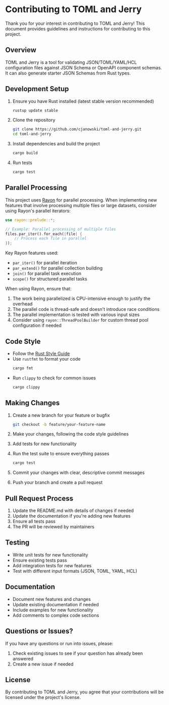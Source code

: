 # Contributing to TOML and Jerry

Thank you for your interest in contributing to TOML and Jerry! This document provides guidelines and instructions for contributing to this project.

## Overview

TOML and Jerry is a tool for validating JSON/TOML/YAML/HCL configuration files against JSON Schema or OpenAPI component schemas. It can also generate starter JSON Schemas from Rust types.

## Development Setup

1. Ensure you have Rust installed (latest stable version recommended)
   ```bash
   rustup update stable
   ```

2. Clone the repository
   ```bash
   git clone https://github.com/cjanowski/toml-and-jerry.git
   cd toml-and-jerry
   ```

3. Install dependencies and build the project
   ```bash
   cargo build
   ```

4. Run tests
   ```bash
   cargo test
   ```

## Parallel Processing

This project uses [Rayon](https://docs.rs/rayon/latest/rayon/) for parallel processing. When implementing new features that involve processing multiple files or large datasets, consider using Rayon's parallel iterators:

```rust
use rayon::prelude::*;

// Example: Parallel processing of multiple files
files.par_iter().for_each(|file| {
    // Process each file in parallel
});
```

Key Rayon features used:
- `par_iter()` for parallel iteration
- `par_extend()` for parallel collection building
- `join()` for parallel task execution
- `scope()` for structured parallel tasks

When using Rayon, ensure that:
1. The work being parallelized is CPU-intensive enough to justify the overhead
2. The parallel code is thread-safe and doesn't introduce race conditions
3. The parallel implementation is tested with various input sizes
4. Consider using `rayon::ThreadPoolBuilder` for custom thread pool configuration if needed

## Code Style

- Follow the [Rust Style Guide](https://doc.rust-lang.org/1.0.0/style/style/naming/README.html)
- Use `rustfmt` to format your code
  ```bash
  cargo fmt
  ```
- Run `clippy` to check for common issues
  ```bash
  cargo clippy
  ```

## Making Changes

1. Create a new branch for your feature or bugfix
   ```bash
   git checkout -b feature/your-feature-name
   ```

2. Make your changes, following the code style guidelines

3. Add tests for new functionality

4. Run the test suite to ensure everything passes
   ```bash
   cargo test
   ```

5. Commit your changes with clear, descriptive commit messages

6. Push your branch and create a pull request

## Pull Request Process

1. Update the README.md with details of changes if needed
2. Update the documentation if you're adding new features
3. Ensure all tests pass
4. The PR will be reviewed by maintainers

## Testing

- Write unit tests for new functionality
- Ensure existing tests pass
- Add integration tests for new features
- Test with different input formats (JSON, TOML, YAML, HCL)

## Documentation

- Document new features and changes
- Update existing documentation if needed
- Include examples for new functionality
- Add comments to complex code sections

## Questions or Issues?

If you have any questions or run into issues, please:
1. Check existing issues to see if your question has already been answered
2. Create a new issue if needed

## License

By contributing to TOML and Jerry, you agree that your contributions will be licensed under the project's license. 
